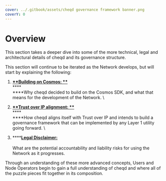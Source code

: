 ```yaml
---
cover: ../.gitbook/assets/cheqd governance framework banner.png
coverY: 0
---
```


# Overview

This section takes a deeper dive into some of the more technical, legal and architectural details of cheqd and its governance structure.

This section will continue to be iterated as the Network develops, but will start by explaining the following:

1. ****[**Building on Cosmos: **](https://docs.cheqd.io/governance/advanced-concepts/building-on-cosmos)****\
   ****\
   ****Why cheqd decided to build on the Cosmos SDK, and what that means for the development of the Network.  \

2. ****[**Trust over IP alignment: **](https://docs.cheqd.io/governance/advanced-concepts/trust-over-ip-alignment)****\
   ****\
   ****How cheqd aligns itself with Trust over IP and intends to build a governance framework that can be implemented by any Layer 1 utility going forward. \

3. ****[**Legal Disclaimer:**](https://docs.cheqd.io/governance/advanced-concepts/legal-disclaimer)\
   \
   What are the potential accountability and liability risks for using the Network as it progresses. 

Through an understanding of these more advanced concepts, Users and Node Operators begin to gain a full understanding of cheqd and where all of the puzzle pieces fit together in its composition.
